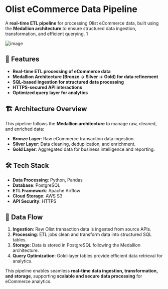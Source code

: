 # Olist eCommerce Data Pipeline  

A **real-time ETL pipeline** for processing Olist eCommerce data, built using the **Medallion architecture** to ensure structured data ingestion, transformation, and efficient querying.  1

![image](https://github.com/user-attachments/assets/ddf699e3-d41f-4dc8-bac6-b3687eba9645)


## 🚀 Features  
- **Real-time ETL processing of eCommerce data**  
- **Medallion Architecture (Bronze → Silver → Gold) for data refinement**  
- **SQL-based ingestion for structured data processing**  
- **HTTPS-secured API interactions**  
- **Optimized query layer for analytics**  

## 🏗 Architecture Overview  
This pipeline follows the **Medallion architecture** to manage raw, cleaned, and enriched data:  
- **Bronze Layer**: Raw eCommerce transaction data ingestion.  
- **Silver Layer**: Data cleaning, deduplication, and enrichment.  
- **Gold Layer**: Aggregated data for business intelligence and reporting.  

## 🛠️ Tech Stack  
- **Data Processing**: Python, Pandas  
- **Database**: PostgreSQL  
- **ETL Framework**: Apache Airflow  
- **Cloud Storage**: AWS S3  
- **API Security**: HTTPS  

## 📂 Data Flow  
1. **Ingestion**: Raw Olist transaction data is ingested from source APIs.  
2. **Processing**: ETL jobs clean and transform data into structured SQL tables.  
3. **Storage**: Data is stored in PostgreSQL following the Medallion architecture.  
4. **Query Optimization**: Gold-layer tables provide efficient data retrieval for analytics.  

This pipeline enables seamless **real-time data ingestion, transformation, and storage**, supporting **scalable and secure data processing** for eCommerce analytics.  
